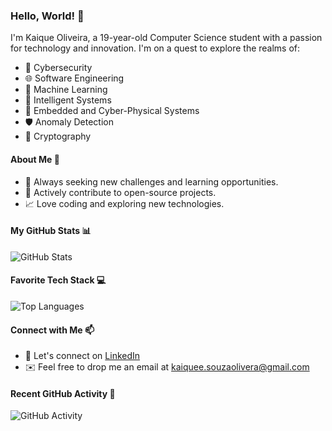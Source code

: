 ### Hello, World! 👋

I'm Kaique Oliveira, a 19-year-old Computer Science student with a passion for technology and innovation. I'm on a quest to explore the realms of:

- 👾 Cybersecurity
- 🌐 Software Engineering
- 🌟 Machine Learning
- 🌌 Intelligent Systems
- 🤖 Embedded and Cyber-Physical Systems
- 🛡️ Anomaly Detection
- 🔐 Cryptography

#### About Me 🚀

- 🎯 Always seeking new challenges and learning opportunities.
- 🌟 Actively contribute to open-source projects.
- 📈 Love coding and exploring new technologies.

#### My GitHub Stats 📊

![GitHub Stats](https://github-readme-stats.vercel.app/api?username=kaiqueso&show_icons=true&theme=dark)

#### Favorite Tech Stack 💻

![Top Languages](https://github-readme-stats.vercel.app/api/top-langs/?username=your-username&layout=compact&theme=dark)

#### Connect with Me 📫

- 💼 Let's connect on [LinkedIn](https://www.linkedin.com/in/kaiqueso)
- ✉️ Feel free to drop me an email at [kaiquee.souzaolivera@gmail.com](mailto:kaiquee.souzaoliveira@gmail.com)

#### Recent GitHub Activity 📆

![GitHub Activity](https://github-readme-streak-stats.herokuapp.com/?user=kaiquesoe&theme=dark)
